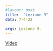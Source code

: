 ```yaml
---
#layout: post
title:  "Lezione 9"
data: 7-4-22

args: Lezione 9. 
---
```


[Video](https://uniroma2.sharepoint.com/:v:/s/GAMBOSI-8066132-MACHINE_LEARNING_1/EVugdBog9klBrg8IuFgcAUcBQbh4ZXfAbh3ckn8D30NGXQ?e=gdmJXd)
